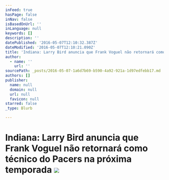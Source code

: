 ```yaml
---
inFeed: true
hasPage: false
inNav: false
isBasedOnUrl: ''
inLanguage: null
keywords: []
description: ''
datePublished: '2016-05-07T12:10:32.387Z'
dateModified: '2016-05-07T12:10:21.090Z'
title: 'Indiana: Larry Bird anuncia que Frank Voguel não retornará como técnico do Pacers na próxima temporada '
author:
  - name: ''
    url: ''
sourcePath: _posts/2016-05-07-1a6d7b69-b590-4a92-921a-1d97edfebb17.md
authors: []
publisher:
  name: null
  domain: null
  url: null
  favicon: null
starred: false
_type: Blurb

---
```

# Indiana: Larry Bird anuncia que Frank Voguel não retornará como técnico do Pacers na próxima temporada ![](https://the-grid-user-content.s3-us-west-2.amazonaws.com/4373d8b5-79cd-4617-beec-d7fd7cfa9061.jpg)